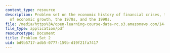 ```yaml
---
content_type: resource
description: Problem set on the economic history of financial crises, the Golden Age
  of economic growth, the 1970s, and the 1990s.
file: /media/https%3A/open-learning-course-data-rc.s3.amazonaws.com/14-71-economic-history-of-financial-crises-fall-2009/bd9b5717adb50777159bd19f21fa7417_MIT14_71F09_pset2.pdf
file_type: application/pdf
resourcetype: Document
title: Problem Set 2
uid: bd9b5717-adb5-0777-159b-d19f21fa7417
---
```


